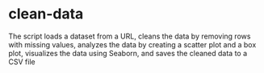 # clean-data
 The script loads a dataset from a URL, cleans the data by removing rows with missing values, analyzes the data by creating a scatter plot and a box plot, visualizes the data using Seaborn, and saves the cleaned data to a CSV file
